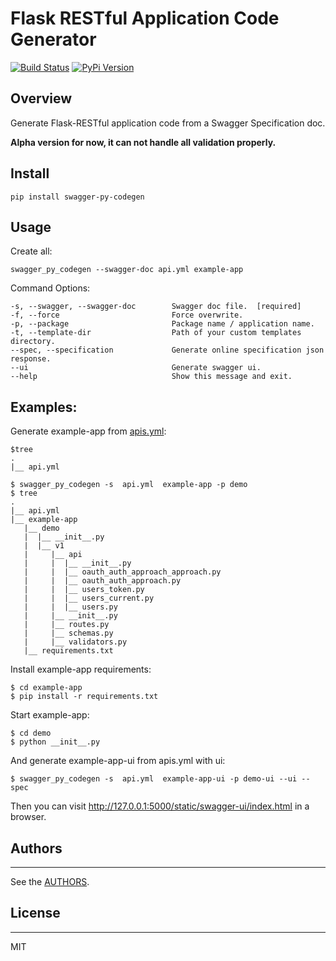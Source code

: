 # Flask RESTful Application Code Generator

[![Build Status][travis-image]][travis-url] [![PyPi Version][pypi-image]][pypi-url]

## Overview

Generate Flask-RESTful application code from a Swagger Specification doc.

**Alpha version for now, it can not handle all validation properly.**


## Install

```
pip install swagger-py-codegen
```

## Usage

Create all:

```
swagger_py_codegen --swagger-doc api.yml example-app
```

Command Options:

    -s, --swagger, --swagger-doc        Swagger doc file.  [required]
    -f, --force                         Force overwrite.
    -p, --package                       Package name / application name.
    -t, --template-dir                  Path of your custom templates directory.
    --spec, --specification             Generate online specification json response.
    --ui                                Generate swagger ui.
    --help                              Show this message and exit.

## Examples:

Generate example-app from [apis.yml](https://github.com/guokr/swagger-py-codegen/blob/master/api.yml "Title"):

    $tree
	.
	|__ api.yml

    $ swagger_py_codegen -s  api.yml  example-app -p demo
    $ tree
	.
	|__ api.yml
	|__ example-app
	   |__ demo
	   |  |__ __init__.py
	   |  |__ v1
	   |     |__ api
	   |     |  |__ __init__.py
	   |     |  |__ oauth_auth_approach_approach.py
	   |     |  |__ oauth_auth_approach.py
	   |     |  |__ users_token.py
	   |     |  |__ users_current.py
	   |     |  |__ users.py
	   |     |__ __init__.py
	   |     |__ routes.py
	   |     |__ schemas.py
	   |     |__ validators.py
	   |__ requirements.txt

Install example-app requirements:

    $ cd example-app
    $ pip install -r requirements.txt

Start example-app:

    $ cd demo
    $ python __init__.py

And generate example-app-ui from apis.yml with ui:

    $ swagger_py_codegen -s  api.yml  example-app-ui -p demo-ui --ui --spec

Then you can visit http://127.0.0.1:5000/static/swagger-ui/index.html in a browser.

## Authors
--------
See the [AUTHORS](https://github.com/guokr/swagger-py-codegen/blob/master/AUTHORS "Title").


## License
--------
MIT

[travis-url]: https://travis-ci.org/guokr/swagger-py-codegen
[travis-image]: https://travis-ci.org/guokr/swagger-py-codegen.svg

[pypi-url]: https://pypi.python.org/pypi/swagger-py-codegen/
[pypi-image]: https://img.shields.io/pypi/v/swagger-py-codegen.svg?style=flat-square
